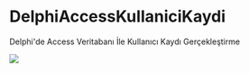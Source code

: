 # DelphiAccessKullaniciKaydi
Delphi'de Access Veritabanı İle Kullanıcı Kaydı Gerçekleştirme

<a href="https://hizliresim.com/G9PEDN"><img src="https://i.hizliresim.com/G9PEDN.gif"></a>
